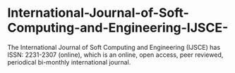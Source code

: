 # International-Journal-of-Soft-Computing-and-Engineering-IJSCE-
The International Journal of Soft Computing and Engineering (IJSCE) has ISSN: 2231-2307 (online), which is an online, open access, peer reviewed, periodical bi-monthly international journal.
